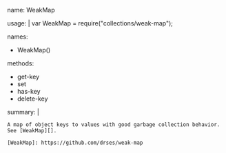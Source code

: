 
name: WeakMap

usage: |
    var WeakMap = require("collections/weak-map");

names:
-   WeakMap()

methods:
-   get-key
-   set
-   has-key
-   delete-key

summary: |

    A map of object keys to values with good garbage collection behavior.
    See [WeakMap][].

    [WeakMap]: https://github.com/drses/weak-map

